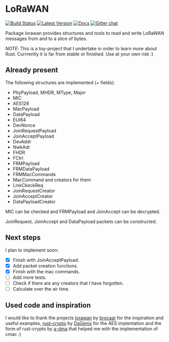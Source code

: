# LoRaWAN

[![Build Status](https://travis-ci.org/ivajloip/rust-lorawan.svg?branch=master)](https://travis-ci.org/ivajloip/rust-lorawan)
[![Latest Version]][crates.io]
[![Docs]][doc.rs]
[![Gitter chat](https://badges.gitter.im/Join%20Chat.svg)](https://gitter.im/rust-lorawan/lorawan)

Package lorawan provides structures and tools to read and write LoRaWAN
messages from and to a slice of bytes.

*NOTE*: This is a toy-project that I undertake in order to learn more about
Rust. Currrently it is far from stable or finished. Use at your own risk :)

## Already present

The following structures are implemented (+ fields):
* PhyPayload, MHDR, MType, Major
* MIC
* AES128
* MacPayload
* DataPayload
* EUI64
* DevNonce
* JoinRequestPayload
* JoinAcceptPayload
* DevAddr
* NwkAdr
* FHDR
* FCtrl
* FRMPayload
* FRMDataPayload
* FRMMacCommands
* MacCommand and creators for them
* LinkCkeckReq
* JoinRequestCreator
* JoinAcceptCreator
* DataPayloadCreator

MIC can be checked and FRMPayload and JoinAccept can be decrypted.

JoinRequest, JoinAccept and DataPayload packets can be constructed.

## Next steps

I plan to implement soon:

* [x] Finish with JoinAcceptPayload.
* [x] Add packet creation functions.
* [x] Finish with the mac commands.
* [ ] Add more tests.
* [ ] Check if there are any creators that I have forgotten.
* [ ] Calculate over the air time.

## Used code and inspiration

I would like to thank the projects [lorawan][1] by [brocaar][2] for the
inspiration and useful examples, [rust-crypto][3] by [DaGenix][4] for the AES
implentation and the form of rust-crypto by [a-dma][5] that helped me with the
implementation of cmac :)

[1]: https://github.com/brocaar/lorawan
[2]: https://github.com/brocaar
[3]: https://github.com/DaGenix/rust-crypto
[4]: https://github.com/DaGenix
[5]: https://github.com/a-dma
[Latest Version]: https://img.shields.io/crates/v/lorawan.svg
[crates.io]: https://crates.io/crates/lorawan
[Docs]: https://docs.rs/lorawan/badge.svg
[doc.rs]: https://docs.rs/lorawan
